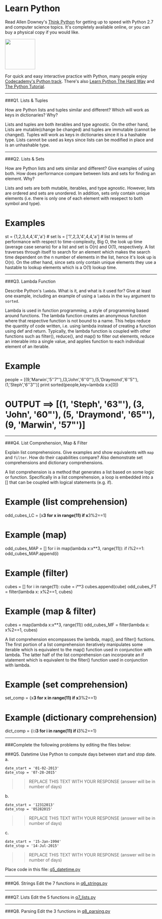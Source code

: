 # Learn Python

Read Allen Downey's [Think Python](http://www.greenteapress.com/thinkpython/) for getting up to speed with Python 2.7 and computer science topics. It's completely available online, or you can buy a physical copy if you would like.

<a href="http://www.greenteapress.com/thinkpython/"><img src="img/think_python.png" style="width: 100px;" target="_blank"></a>

For quick and easy interactive practice with Python, many people enjoy [Codecademy's Python track](http://www.codecademy.com/en/tracks/python). There's also [Learn Python The Hard Way](http://learnpythonthehardway.org/book/) and [The Python Tutorial](https://docs.python.org/2/tutorial/).

---

###Q1. Lists &amp; Tuples

How are Python lists and tuples similar and different? Which will work as keys in dictionaries? Why?

Lists and tuples are both iterables and type agnostic. On the other hand, Lists are mutable(change be changed) and tuples are immutable (cannot be changed). Tuples will work as keys in dictionaries since it is a hashable type. Lists cannot be used as keys since lists can be modified in place and is an unhashable type.

---

###Q2. Lists &amp; Sets

How are Python lists and sets similar and different? Give examples of using both. How does performance compare between lists and sets for finding an element. Why?

Lists and sets are both mutable, iterables, and type agnostic. However, lists are ordered and sets are unordered. In addition, sets only contain unique elements (i.e. there is only one of each element with resepect to both symbol and type). 
# Examples
st = {1,2,3,4,4,'4','a'}    # set
ls = ['1',2,3,'4',4,4,'a']  # list
In terms of performance with respect to time-complexity, Big O, the look up time (average case senario) for a list and set is O(n) and O(1), respectively. A list traverses through itself to search for an element which makes the search time dependent on the n number
of elements in the list, hence it's look up is O(n). On the other hand, since sets only contain unique elements they
use a hastable to lookup elements which is a O(1) lookup time.

---

###Q3. Lambda Function

Describe Python's `lambda`. What is it, and what is it used for? Give at least one example, including an example of using a `lambda` in the `key` argument to `sorted`.

Lambda is used in function programming, a style of programming based around functions.
The lambda function creates an anonymous function where that respective function
is not bound to a name. This helps reduce the quantity of code written, i.e. using lambda
instead of creating a function using def and return. Typically, the lambda function is
coupled with other functions such as filter(), reduce(), and map() to filter out elements,
reduce an interable into a single value, and applies function to each individual element of an iterable.
# Example
people = [(9,'Marwin','5''7"'),(3,'John','6''0"'),(5,'Draymond','6''5"'),(1,'Steph','6''3"')]
print sorted(people,key=lambda x:x[0])
# OUTPUT ==> [(1, 'Steph', '63"'), (3, 'John', '60"'), (5, 'Draymond', '65"'), (9, 'Marwin', '57"')]

---

###Q4. List Comprehension, Map &amp; Filter

Explain list comprehensions. Give examples and show equivalents with `map` and `filter`. How do their capabilities compare? Also demonstrate set comprehensions and dictionary comprehensions.

A list comprehension is a method that generates a list based on some logic or function. Specifically in a list comprehension, a loop is embedded into a [] that can be coupled with logical statements (e.g. if).
# Example (list comprehension)
odd_cubes_LC = [x**3 for x in range(11) if x**3%2==1]

# Example (map)
odd_cubes_MAP = []
for i in map(lambda x:x**3, range(11)):
    if i%2==1:
        odd_cubes_MAP.append(i)
        
# Example (filter)
cubes = []
for i in range(11):
    cube = i**3
    cubes.append(cube)
odd_cubes_FT = filter(lambda x: x%2==1, cubes)

# Example (map & filter)
cubes = map(lambda x:x**3, range(11))
odd_cubes_MF = filter(lambda x: x%2==1, cubes)

A list comprehension encompasses the lambda, map(), and filter() fuctions.
The first portion of a list comprehension iteratively manipulates some iterable
which is equivalent to the map() function used in conjunction with lambda. The
latter half of the list comprehension can incorporate an if statement which is
equivalent to the filter() function used in conjunction with lambda.

# Example (set comprehension)
set_comp = {x**3 for x in range(11) if x**3%2==1}

# Example (dictionary comprehension)
dict_comp = {i:i**3 for i in range(11) if i**3%2==1}

---

###Complete the following problems by editing the files below:

###Q5. Datetime
Use Python to compute days between start and stop date.   
a.  

```
date_start = '01-02-2013'    
date_stop = '07-28-2015'
```

>> REPLACE THIS TEXT WITH YOUR RESPONSE (answer will be in number of days)

b.  
```
date_start = '12312013'  
date_stop = '05282015'  
```

>> REPLACE THIS TEXT WITH YOUR RESPONSE (answer will be in number of days)

c.  
```
date_start = '15-Jan-1994'      
date_stop = '14-Jul-2015'  
```

>> REPLACE THIS TEXT WITH YOUR RESPONSE  (answer will be in number of days)

Place code in this file: [q5_datetime.py](python/q5_datetime.py)

---

###Q6. Strings
Edit the 7 functions in [q6_strings.py](python/q6_strings.py)

---

###Q7. Lists
Edit the 5 functions in [q7_lists.py](python/q7_lists.py)

---

###Q8. Parsing
Edit the 3 functions in [q8_parsing.py](python/q8_parsing.py)





